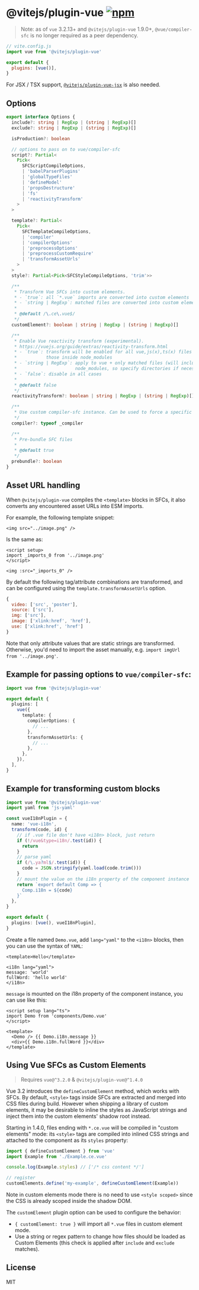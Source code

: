 # @vitejs/plugin-vue [![npm](https://img.shields.io/npm/v/@vitejs/plugin-vue.svg)](https://npmjs.com/package/@vitejs/plugin-vue)

> Note: as of `vue` 3.2.13+ and `@vitejs/plugin-vue` 1.9.0+, `@vue/compiler-sfc` is no longer required as a peer dependency.

```js
// vite.config.js
import vue from '@vitejs/plugin-vue'

export default {
  plugins: [vue()],
}
```

For JSX / TSX support, [`@vitejs/plugin-vue-jsx`](https://github.com/vitejs/vite-plugin-vue/tree/main/packages/plugin-vue-jsx) is also needed.

## Options

```ts
export interface Options {
  include?: string | RegExp | (string | RegExp)[]
  exclude?: string | RegExp | (string | RegExp)[]

  isProduction?: boolean

  // options to pass on to vue/compiler-sfc
  script?: Partial<
    Pick<
      SFCScriptCompileOptions,
      | 'babelParserPlugins'
      | 'globalTypeFiles'
      | 'defineModel'
      | 'propsDestructure'
      | 'fs'
      | 'reactivityTransform'
    >
  >

  template?: Partial<
    Pick<
      SFCTemplateCompileOptions,
      | 'compiler'
      | 'compilerOptions'
      | 'preprocessOptions'
      | 'preprocessCustomRequire'
      | 'transformAssetUrls'
    >
  >
  style?: Partial<Pick<SFCStyleCompileOptions, 'trim'>>

  /**
   * Transform Vue SFCs into custom elements.
   * - `true`: all `*.vue` imports are converted into custom elements
   * - `string | RegExp`: matched files are converted into custom elements
   *
   * @default /\.ce\.vue$/
   */
  customElement?: boolean | string | RegExp | (string | RegExp)[]

  /**
   * Enable Vue reactivity transform (experimental).
   * https://vuejs.org/guide/extras/reactivity-transform.html
   * - `true`: transform will be enabled for all vue,js(x),ts(x) files except
   *           those inside node_modules
   * - `string | RegExp`: apply to vue + only matched files (will include
   *                      node_modules, so specify directories if necessary)
   * - `false`: disable in all cases
   *
   * @default false
   */
  reactivityTransform?: boolean | string | RegExp | (string | RegExp)[]

  /**
   * Use custom compiler-sfc instance. Can be used to force a specific version.
   */
  compiler?: typeof _compiler

  /**
   * Pre-bundle SFC files
   *
   * @default true
   */
  prebundle?: boolean
}
```

## Asset URL handling

When `@vitejs/plugin-vue` compiles the `<template>` blocks in SFCs, it also converts any encountered asset URLs into ESM imports.

For example, the following template snippet:

```vue
<img src="../image.png" />
```

Is the same as:

```vue
<script setup>
import _imports_0 from '../image.png'
</script>

<img :src="_imports_0" />
```

By default the following tag/attribute combinations are transformed, and can be configured using the `template.transformAssetUrls` option.

```js
{
  video: ['src', 'poster'],
  source: ['src'],
  img: ['src'],
  image: ['xlink:href', 'href'],
  use: ['xlink:href', 'href']
}
```

Note that only attribute values that are static strings are transformed. Otherwise, you'd need to import the asset manually, e.g. `import imgUrl from '../image.png'`.

## Example for passing options to `vue/compiler-sfc`:

```ts
import vue from '@vitejs/plugin-vue'

export default {
  plugins: [
    vue({
      template: {
        compilerOptions: {
          // ...
        },
        transformAssetUrls: {
          // ...
        },
      },
    }),
  ],
}
```

## Example for transforming custom blocks

```ts
import vue from '@vitejs/plugin-vue'
import yaml from 'js-yaml'

const vueI18nPlugin = {
  name: 'vue-i18n',
  transform(code, id) {
    // if .vue file don't have <i18n> block, just return
    if (!/vue&type=i18n/.test(id)) {
      return
    }
    // parse yaml
    if (/\.ya?ml$/.test(id)) {
      code = JSON.stringify(yaml.load(code.trim()))
    }
    // mount the value on the i18n property of the component instance
    return `export default Comp => {
      Comp.i18n = ${code}
    }`
  },
}

export default {
  plugins: [vue(), vueI18nPlugin],
}
```

Create a file named `Demo.vue`, add `lang="yaml"` to the `<i18n>` blocks, then you can use the syntax of `YAML`:

```vue
<template>Hello</template>

<i18n lang="yaml">
message: 'world'
fullWord: 'hello world'
</i18n>
```

`message` is mounted on the i18n property of the component instance, you can use like this:

```vue
<script setup lang="ts">
import Demo from 'components/Demo.vue'
</script>

<template>
  <Demo /> {{ Demo.i18n.message }}
  <div>{{ Demo.i18n.fullWord }}</div>
</template>
```

## Using Vue SFCs as Custom Elements

> Requires `vue@^3.2.0` & `@vitejs/plugin-vue@^1.4.0`

Vue 3.2 introduces the `defineCustomElement` method, which works with SFCs. By default, `<style>` tags inside SFCs are extracted and merged into CSS files during build. However when shipping a library of custom elements, it may be desirable to inline the styles as JavaScript strings and inject them into the custom elements' shadow root instead.

Starting in 1.4.0, files ending with `*.ce.vue` will be compiled in "custom elements" mode: its `<style>` tags are compiled into inlined CSS strings and attached to the component as its `styles` property:

```js
import { defineCustomElement } from 'vue'
import Example from './Example.ce.vue'

console.log(Example.styles) // ['/* css content */']

// register
customElements.define('my-example', defineCustomElement(Example))
```

Note in custom elements mode there is no need to use `<style scoped>` since the CSS is already scoped inside the shadow DOM.

The `customElement` plugin option can be used to configure the behavior:

- `{ customElement: true }` will import all `*.vue` files in custom element mode.
- Use a string or regex pattern to change how files should be loaded as Custom Elements (this check is applied after `include` and `exclude` matches).

## License

MIT
